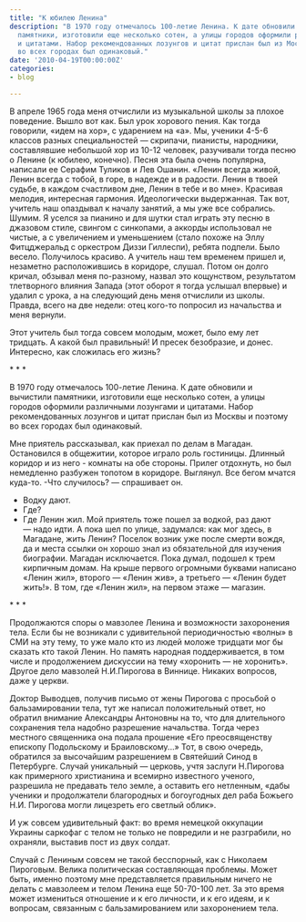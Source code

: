 ```yaml
---
title: "К юбилею Ленина"
description: "В 1970 году отмечалось 100-летие Ленина. К дате обновили и вычистили
  памятники, изготовили еще несколько сотен, а улицы городов оформили различными лозунгами
  и цитатами. Набор рекомендованных лозунгов и цитат прислан был из Москвы и поэтому
  во всех городах был одинаковый."
date: '2010-04-19T00:00:00Z'
categories:
- blog

---
```

В апреле 1965 года меня отчислили из музыкальной школы за плохое поведение. Вышло вот как. Был урок хорового пения. Как тогда говорили, «идем на хор», с ударением на «а». Мы, ученики 4-5-6 классов разных специальностей —&nbsp;скрипачи, пианисты, народники, составлявшие небольшой хор из 10-12 человек, разучивали тогда песню о Ленине (к юбилею, конечно). Песня эта была очень популярна, написали ее Серафим Туликов и Лев Ошанин. «Ленин всегда живой, Ленин всегда с тобой, в горе, в надежде и в радости. Ленин в твоей судьбе, в каждом счастливом дне, Ленин в тебе и во мне». Красивая мелодия, интересная гармония. Идеологически выдержанная. Так вот, учитель наш опаздывал к началу занятий, а мы уже все собрались. Шумим. Я уселся за пианино и для шутки стал играть эту песню в джазовом стиле, свингом с синкопами, а аккорды использовал не чистые, а с увеличением и уменьшением (стало похоже на Эллу Фитцджеральд с оркестром Диззи Гиллеспи), ребята подпели. Было весело. Получилось красиво. А учитель наш тем временем пришел и, незаметно расположившись в коридоре, слушал. Потом он долго кричал, обзывал меня по-разному, назвал это кощунством, результатом тлетворного влияния Запада (этот оборот я тогда услышал впервые) и удалил с урока, а на следующий день меня отчислили из школы. Правда, всего на две недели: отец кого-то попросил из начальства и меня вернули.  

Этот учитель был тогда совсем молодым, может, было ему лет тридцать. А какой был правильный! И пресек безобразие, и донес. Интересно, как сложилась его жизнь?


\*&nbsp;\*&nbsp;\*

В 1970 году отмечалось 100-летие Ленина. К дате обновили и вычистили памятники, изготовили еще несколько сотен, а улицы городов оформили различными лозунгами и цитатами. Набор рекомендованных лозунгов и цитат прислан был из Москвы и поэтому во всех городах был одинаковый. 

Мне приятель рассказывал, как приехал по делам в Магадан. Остановился в общежитии, которое играло роль гостиницы. Длинный коридор и из него - комнаты на обе стороны. Прилег отдохнуть, но был немедленно разбужен топотом в коридоре. Выглянул. Все бегом мчатся куда-то. 
-Что случилось? —&nbsp;спрашивает он.
- Водку дают.
- Где?
- Где Ленин жил.
Мой приятель тоже пошел за водкой, раз дают —&nbsp;надо идти. А пока шел по улице, задумался: как мог здесь, в Магадане, жить Ленин? Поселок возник уже после смерти вождя, да и места ссылки он хорошо знал из обязательной для изучения биографии. Магадан исключается. Пока думал, подошел к трем кирпичным домам. На крыше первого огромными буквами написано «Ленин жил», второго —&nbsp;«Ленин жив», а третьего —&nbsp;«Ленин будет жить!». В том, где «Ленин жил», на первом этаже —&nbsp;магазин.

\*&nbsp;\*&nbsp;\*

Продолжаются споры о мавзолее Ленина и возможности захоронения тела. Если бы не возникали с удивительной периодичностью «волны» в СМИ на эту тему, то уже мало кто из людей моложе тридцати мог бы сказать кто такой Ленин. Но память народная поддерживается, в том числе и продолжением дискуссии на тему «хоронить —&nbsp;не хоронить». 
Другое дело мавзолей Н.И.Пирогова в Виннице. Никаких вопросов, даже у церкви.

Доктор Выводцев, получив письмо от жены Пирогова с просьбой о бальзамировании тела, тут же написал положительный ответ, но обратил внимание Александры Антоновны на то, что для длительного сохранения тела надобно разрешение начальства. Тогда через местного священника она подала прошение «Его преосвященству епископу Подольскому и Браиловскому...» Тот, в свою очередь, обратился за высочайшим разрешением в Святейший Синод в Петербурге. Случай уникальный — церковь, учтя заслуги Н.Пирогова как примерного христианина и всемирно известного ученого, разрешила не предавать тело земле, а оставить его нетленным, «дабы ученики и продолжатели благородных и богоугодных дел раба Божьего Н.И. Пирогова могли лицезреть его светлый облик».

И уж совсем удивительный факт: во время немецкой оккупации Украины саркофаг с телом не только не повредили и не разграбили, но охраняли, выставив пост из двух солдат. 

Случай с Лениным совсем не такой бесспорный, как с Николаем Пироговым. Велика политическая составляющая проблемы. Может быть, именно поэтому мне представляется правильным ничего не делать с мавзолеем и телом Ленина еще 50-70-100 лет. За это время может измениться отношение и к его личности, и к его идеям, и к вопросам, связанным с бальзамированием или захоронением тела.  




